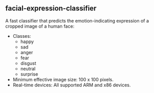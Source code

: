 ## facial-expression-classifier
A fast classifier that predicts the emotion-indicating expression of a cropped
image of a human face:
- Classes:
  - happy
  - sad
  - anger
  - fear
  - disgust
  - neutral
  - surprise
- Minimum effective image size: 100 x 100 pixels.
- Real-time devices: All supported ARM and x86 devices.
